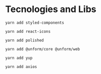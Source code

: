 # Tecnologies and Libs

```yarn add styled-components```

```yarn add react-icons```

```yarn add polished```

```yarn add @unform/core @unform/web```

```yarn add yup```

```yarn add axios```
